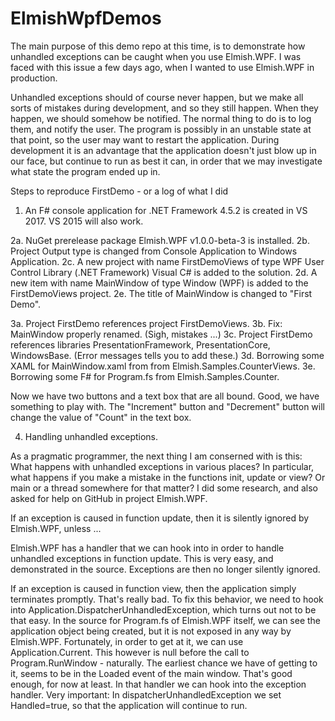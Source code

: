 # ElmishWpfDemos

The main purpose of this demo repo at this time, is to demonstrate how unhandled exceptions can be caught when you use Elmish.WPF. I was faced with this issue a few days ago, when I wanted to use Elmish.WPF in production.

Unhandled exceptions should of course never happen, but we make all sorts of mistakes during development, and so they still happen. When they happen, we should somehow be notified. The normal thing to do is to log them, and notify the user. The program is possibly in an unstable state at that point, so the user may want to restart the application. During development it is an advantage that the application doesn't just blow up in our face, but continue to run as best it can, in order that we may investigate what state the program ended up in.

Steps to reproduce FirstDemo - or a log of what I did

1.   An F# console application for .NET Framework 4.5.2 is created in VS 2017. VS 2015 will also work.

2a.  NuGet prerelease package Elmish.WPF v1.0.0-beta-3 is installed.
2b.  Project Output type is changed from Console Application to Windows Application.
2c.  A new project with name FirstDemoViews of type WPF User Control Library (.NET Framework) Visual C# is added to the solution.
2d.  A new item with name MainWindow of type Window (WPF) is added to the FirstDemoViews project.
2e.  The title of MainWindow is changed to "First Demo".

3a.  Project FirstDemo references project FirstDemoViews.
3b.  Fix: MainWindow properly renamed. (Sigh, mistakes ...)
3c.  Project FirstDemo references libraries PresentationFramework, PresentationCore, WindowsBase. (Error messages tells you to add these.)
3d.  Borrowing some XAML for MainWindow.xaml from from Elmish.Samples.CounterViews.
3e.  Borrowing some F# for Program.fs from Elmish.Samples.Counter.

Now we have two buttons and a text box that are all bound. Good, we have something to play with. The "Increment" button and "Decrement" button will change the value of "Count" in the text box.

4.  Handling unhandled exceptions.

As a pragmatic programmer, the next thing I am conserned with is this: What happens with unhandled exceptions in various places? In particular, what happens if you make a mistake in the functions init, update or view? Or main or a thread somewhere for that matter? I did some research, and also asked for help on GitHub in project Elmish.WPF.

If an exception is caused in function update, then it is silently ignored by Elmish.WPF, unless ...

Elmish.WPF has a handler that we can hook into in order to handle unhandled exceptions in function update. This is very easy, and demonstrated in the source. Exceptions are then no longer silently ignored.

If an exception is caused in function view, then the application simply terminates promptly. That's really bad. To fix this behavior, we need to hook into Application.DispatcherUnhandledException, which turns out not to be that easy. In the source for Program.fs of Elmish.WPF itself, we can see the application object being created, but it is not exposed in any way by Elmish.WPF. Fortunately, in order to get at it, we can use Application.Current. This however is null before the call to Program.RunWindow - naturally. The earliest chance we have of getting to it, seems to be in the Loaded event of the main window. That's good enough, for now at least. In that handler we can hook into the exception handler. Very important: In dispatcherUnhandledException we set Handled=true, so that the application will continue to run.
